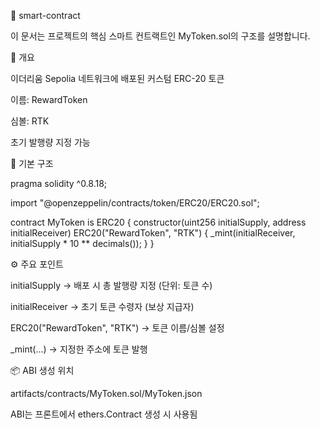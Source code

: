 🔐 smart-contract

이 문서는 프로젝트의 핵심 스마트 컨트랙트인 MyToken.sol의 구조를 설명합니다.

📝 개요

이더리움 Sepolia 네트워크에 배포된 커스텀 ERC-20 토큰

이름: RewardToken

심볼: RTK

초기 발행량 지정 가능

🔨 기본 구조

pragma solidity ^0.8.18;

import "@openzeppelin/contracts/token/ERC20/ERC20.sol";

contract MyToken is ERC20 {
    constructor(uint256 initialSupply, address initialReceiver) ERC20("RewardToken", "RTK") {
        _mint(initialReceiver, initialSupply * 10 ** decimals());
    }
}

⚙️ 주요 포인트

initialSupply -> 배포 시 총 발행량 지정 (단위: 토큰 수)

initialReceiver -> 초기 토큰 수령자 (보상 지급자)

ERC20("RewardToken", "RTK") -> 토큰 이름/심볼 설정

_mint(...) -> 지정한 주소에 토큰 발행

📦 ABI 생성 위치

artifacts/contracts/MyToken.sol/MyToken.json

ABI는 프론트에서 ethers.Contract 생성 시 사용됨